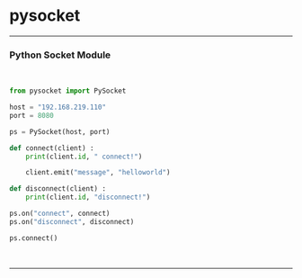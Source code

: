 
# pysocket

-----

### Python Socket Module

<br/>

```python
from pysocket import PySocket

host = "192.168.219.110"
port = 8080

ps = PySocket(host, port)

def connect(client) :
    print(client.id, " connect!")

    client.emit("message", "helloworld")

def disconnect(client) :
    print(client.id, "disconnect!")

ps.on("connect", connect)
ps.on("disconnect", disconnect)

ps.connect()
```

<br/>

-----